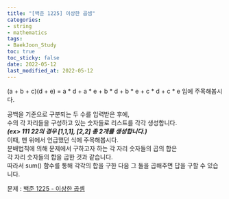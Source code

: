 ```yaml
---
title: "[백준 1225] 이상한 곱셈"
categories: 
- string
- mathematics
tags:
- BaekJoon_Study
toc: true
toc_sticky: false
date: 2022-05-12
last_modified_at: 2022-05-12
---
```


(a + b + c)(d + e) = a * d + a * e + b * d + b * e + c * d + c * e 임에 주목해봅시다.

공백을 기준으로 구분되는 두 수를 입력받은 후에,  
수의 각 자리들을 구성하고 있는 숫자들로 리스트를 각각 생성합니다.  
**_(ex> 111 22의 경우 [1,1,1], [2,2] 총 2개를 생성합니다.)_**  
이때, 맨 위에서 언급했던 식에 주목해봅시다.  
분배법칙에 의해 문제에서 구하고자 하는 각 자리 숫자들의 곱의 합은  
각 자리 숫자들의 합을 곱한 것과 같습니다.  
따라서 sum() 함수를 통해 각각의 합을 구한 다음 그 둘을 곱해주면 답을 구할 수 있습니다.

문제 : [백준 1225 - 이상한 곱셈](https://www.acmicpc.net/problem/1225)

<script src="https://gist.github.com/Ryumaker/e51c5c2222d33e651c7cd6b1fe4d8817.js"></script>



